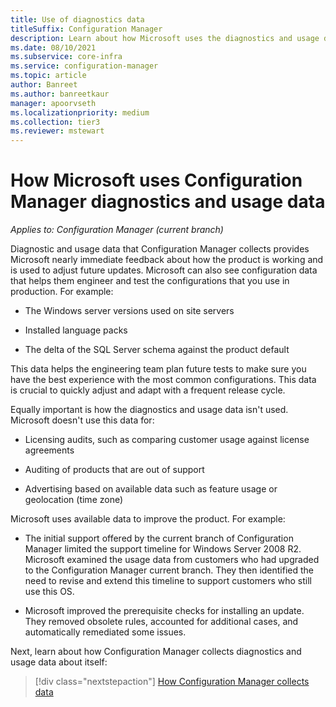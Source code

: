 ```yaml
---
title: Use of diagnostics data
titleSuffix: Configuration Manager
description: Learn about how Microsoft uses the diagnostics and usage data that Configuration Manager collects.
ms.date: 08/10/2021
ms.subservice: core-infra
ms.service: configuration-manager
ms.topic: article
author: Banreet
ms.author: banreetkaur
manager: apoorvseth
ms.localizationpriority: medium
ms.collection: tier3
ms.reviewer: mstewart
---
```


# How Microsoft uses Configuration Manager diagnostics and usage data

*Applies to: Configuration Manager (current branch)*

Diagnostic and usage data that Configuration Manager collects provides Microsoft nearly immediate feedback about how the product is working and is used to adjust future updates. Microsoft can also see configuration data that helps them engineer and test the configurations that you use in production. For example:

- The Windows server versions used on site servers

- Installed language packs

- The delta of the SQL Server schema against the product default

This data helps the engineering team plan future tests to make sure you have the best experience with the most common configurations. This data is crucial to quickly adjust and adapt with a frequent release cycle.

Equally important is how the diagnostics and usage data isn't used. Microsoft doesn't use this data for:

- Licensing audits, such as comparing customer usage against license agreements

- Auditing of products that are out of support

- Advertising based on available data such as feature usage or geolocation (time zone)

Microsoft uses available data to improve the product. For example:

- The initial support offered by the current branch of Configuration Manager limited the support timeline for Windows Server 2008 R2. Microsoft examined the usage data from customers who had upgraded to the Configuration Manager current branch. They then identified the need to revise and extend this timeline to support customers who still use this OS.

- Microsoft improved the prerequisite checks for installing an update. They removed obsolete rules, accounted for additional cases, and automatically remediated some issues.

Next, learn about how Configuration Manager collects diagnostics and usage data about itself:

> [!div class="nextstepaction"]
> [How Configuration Manager collects data](how-diagnostics-and-usage-data-is-collected.md)
